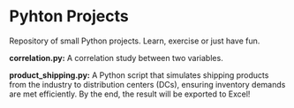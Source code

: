 # Pyhton Projects
Repository of small Python projects. Learn, exercise or just have fun.

**correlation.py:** A correlation study between two variables.

**product_shipping.py:** A Python script that simulates shipping products from the industry to distribution centers (DCs), ensuring inventory demands are met efficiently. By the end, the result will be exported to Excel!
